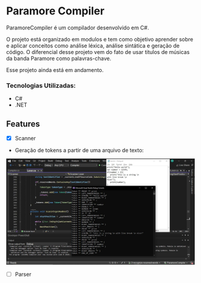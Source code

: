 # Paramore Compiler

ParamoreCompiler é um compilador desenvolvido em C#. 


O projeto está organizado em modulos e tem como objetivo aprender sobre e aplicar conceitos como análise léxica, análise sintática e geração de código. O diferencial desse projeto vem do fato de usar titulos de músicas da banda Paramore como palavras-chave.

Esse projeto ainda está em andamento.

### Tecnologias Utilizadas:

- C#
- .NET

## Features

- [x] Scanner
- Geração de tokens a partir de uma arquivo de texto:

![scanner](imgs/scanner.jpeg)

- [ ] Parser
